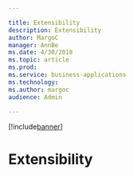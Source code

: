```yaml
---

title: Extensibility
description: Extensibility
author: MargoC
manager: AnnBe
ms.date: 4/30/2018
ms.topic: article
ms.prod: 
ms.service: business-applications
ms.technology: 
ms.author: margoc
audience: Admin

---
```


[!include[banner](../../../../includes/banner.md)]

#  Extensibility


